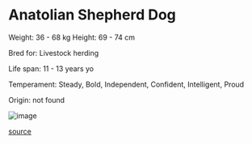# Anatolian Shepherd Dog

Weight: 36 - 68 kg
Height: 69 - 74 cm

Bred for: Livestock herding

Life span: 11 - 13 years yo

Temperament: Steady, Bold, Independent, Confident, Intelligent, Proud

Origin: not found

![image](https://cdn2.thedogapi.com/images/BJT0Jx5Nm_1280.jpg)

[source](https://api.thedogapi.com/v1/breeds/18)
